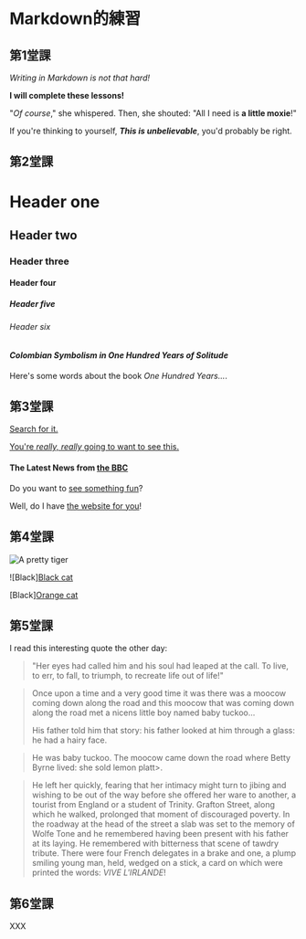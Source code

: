 # Markdown的練習

## 第1堂課
_Writing in Markdown is not that hard!_

**I will complete these lessons!**

"_Of course_," she whispered. Then, she shouted: "All I need is **a little moxie**!"

If you're thinking to yourself, **_This is unbelievable_**, you'd probably be right.

## 第2堂課
# Header one
## Header two
### Header three
#### Header four
##### Header five
###### Header six

#### _Colombian Symbolism in One Hundred Years of Solitude_

Here's some words about the book _One Hundred Years..._.

## 第3堂課
[Search for it.](www.google.com)

[You're _really, really_ going to want to see this.](www.dailykitten.com)

#### The Latest News from [the BBC](www.bbc.com/news)

Do you want to [see something fun][another place]?

Well, do I have [the website for you][another-link]!

[another place]: www.zombo.com
[another-link]: www.stumbleupon.com

## 第4堂課
![A pretty tiger](https://upload.wikimedia.org/wikipedia/commons/5/56/Tiger.50.jpg)

![Black][Black cat](https://upload.wikimedia.org/wikipedia/commons/a/a3/81_INF_DIV_SSI.jpg)

[Black][Orange cat][Black]

[Black]: https://upload.wikimedia.org/wikipedia/commons/a/a3/81_INF_DIV_SSI.jpg
## 第5堂課
I read this interesting quote the other day:

>"Her eyes had called him and his soul had leaped at the call. To live, to err, to fall, to triumph, to recreate life out of life!"

>Once upon a time and a very good time it was there was a moocow coming down along the road and this moocow that was coming down along the road met a nicens little boy named baby tuckoo...
>
>His father told him that story: his father looked at him through a glass: he had a hairy face.

>He was baby tuckoo. The moocow came down the road where Betty Byrne lived: she sold lemon platt>.

>He left her quickly, fearing that her intimacy might turn to jibing and wishing to be out of the way before she offered her ware to another, a tourist from England or a student of Trinity. Grafton Street, along which he walked, prolonged that moment of discouraged poverty. In the roadway at the head of the street a slab was set to the memory of Wolfe Tone and he remembered having been present with his father at its laying. He remembered with bitterness that scene of tawdry tribute. There were four French delegates in a brake and one, a plump smiling young man, held, wedged on a stick, a card on which were printed the words: _VIVE L'IRLANDE_!

## 第6堂課
XXX